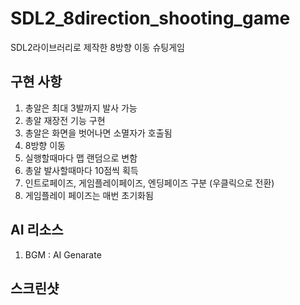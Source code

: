 # SDL2_8direction_shooting_game
SDL2라이브러리로 제작한 8방향 이동 슈팅게임

## 구현 사항
1. 총알은 최대 3발까지 발사 가능
2. 총알 재장전 기능 구현
3. 총알은 화면을 벗어나면 소멸자가 호출됨
4. 8방향 이동
5. 실행할때마다 맵 랜덤으로 변함
6. 총알 발사할때마다 10점씩 획득
7. 인트로페이즈, 게임플레이페이즈, 엔딩페이즈 구분 (우클릭으로 전환)
8. 게임플레이 페이즈는 매번 초기화됨

## AI 리소스
1. BGM : AI Genarate

## 스크린샷
